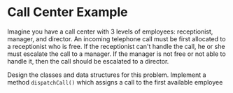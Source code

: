 # Call Center Example

Imagine you have a call center with 3 levels of employees:
receptionist, manager, and director. An incoming telephone call must
be first allocated to a receptionist who is free. If the receptionist
can't handle the call, he or she must escalate the call to a
manager. If the manager is not free or not able to handle it, then the
call should be escalated to a director.

Design the classes and data structures for this problem. Implement a
method `dispatchCall()` which assigns a call to the first available
employee


